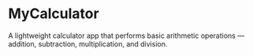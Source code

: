 # MyCalculator
A lightweight calculator app that performs basic arithmetic operations — addition, subtraction, multiplication, and division.

